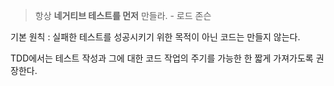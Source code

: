 > 항상 **네거티브 테스트를 먼저** 만들라. - 로드 존슨


기본 원칙 : 실패한 테스트를 성공시키기 위한 목적이 아닌 코드는 만들지 않는다.  

TDD에서는 테스트 작성과 그에 대한 코드 작업의 주기를 가능한 한 짧게 가져가도록 권장한다.   

